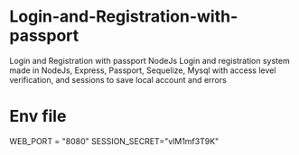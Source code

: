 # Login-and-Registration-with-passport
Login and Registration with passport NodeJs 
Login and registration system made in NodeJs, Express, Passport, Sequelize, Mysql with access level verification, and sessions to save local account and errors
# Env file
WEB_PORT = "8080"
SESSION_SECRET="vlM1mf3T9K"
